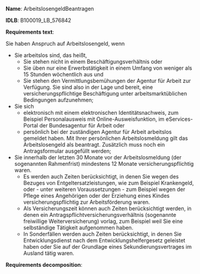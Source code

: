 <b>Name</b>: ArbeitslosengeldBeantragen

<b>IDLB</b>: B100019_LB_576842

<b>Requirements text</b>:

Sie haben Anspruch auf Arbeitslosengeld, wenn

  * Sie arbeitslos sind, das heißt,
    * Sie stehen nicht in einem Beschäftigungsverhältnis oder
    * Sie üben nur eine Erwerbstätigkeit in einem Umfang von weniger als 15 Stunden wöchentlich aus und
    * Sie stehen den Vermittlungsbemühungen der Agentur für Arbeit zur Verfügung. Sie sind also in der Lage und bereit, eine versicherungspflichtige Beschäftigung unter arbeitsmarktüblichen Bedingungen aufzunehmen;
  * Sie sich 
    * elektronisch mit einem elektronischen Identitätsnachweis, zum Beispiel Personalausweis mit Online-Ausweisfunktion, im eServices-Portal der Bundesagentur für Arbeit oder
    * persönlich bei der zuständigen Agentur für Arbeit arbeitslos gemeldet haben. Mit Ihrer persönlichen Arbeitslosmeldung gilt das Arbeitslosengeld als beantragt. Zusätzlich muss noch ein Antragsformular ausgefüllt werden;
  * Sie innerhalb der letzten 30 Monate vor der Arbeitslosmeldung (der sogenannten Rahmenfrist) mindestens 12 Monate versicherungspflichtig waren. 
    * Es werden auch Zeiten berücksichtigt, in denen Sie wegen des Bezuges von Entgeltersatzleistungen, wie zum Beispiel Krankengeld, oder - unter weiteren Voraussetzungen - zum Beispiel wegen der Pflege eines Angehörigen oder der Erziehung eines Kindes versicherungspflichtig zur Arbeitsförderung waren.
    * Als Versicherungszeit können auch Zeiten berücksichtigt werden, in denen ein Antragspflichtversicherungsverhältnis (sogenannte freiwillige Weiterversicherung) vorlag, zum Beispiel  weil Sie eine selbständige Tätigkeit aufgenommen haben.
    * In Sonderfällen werden auch Zeiten berücksichtigt, in denen Sie Entwicklungsdienst nach dem Entwicklungshelfergesetz geleistet haben oder Sie auf der Grundlage eines Sekundierungsvertrages im Ausland tätig waren.



<b>Requirements decomposition</b>: